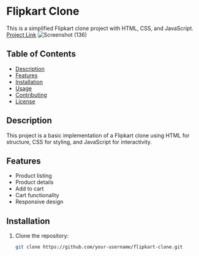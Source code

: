 # Flipkart Clone

This is a simplified Flipkart clone project with HTML, CSS, and JavaScript.
[Project Link](https://jaydeepmangaliya.github.io/flipcart_clone/)
![Screenshot (136)](https://github.com/jaydeepmangaliya/flipcart_clone/assets/123927153/aab02b1a-c387-41ad-8473-8c623e95d461)




## Table of Contents

- [Description](#description)
- [Features](#features)
- [Installation](#installation)
- [Usage](#usage)
- [Contributing](#contributing)
- [License](#license)

## Description

This project is a basic implementation of a Flipkart clone using HTML for structure, CSS for styling, and JavaScript for interactivity.

## Features

- Product listing
- Product details
- Add to cart
- Cart functionality
- Responsive design

## Installation

1. Clone the repository:

   ```bash
   git clone https://github.com/your-username/flipkart-clone.git
